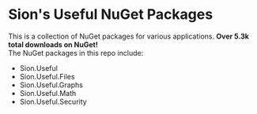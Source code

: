 # Sion's Useful NuGet Packages

This is a collection of NuGet packages for various applications. **Over 5.3k total downloads on NuGet!** <br>
The NuGet packages in this repo include:

- Sion.Useful
- Sion.Useful.Files
- Sion.Useful.Graphs
- Sion.Useful.Math
- Sion.Useful.Security
